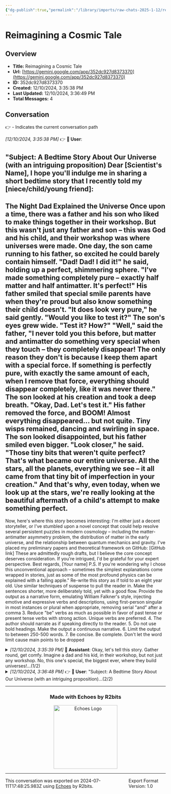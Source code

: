 ```yaml
---
{"dg-publish":true,"permalink":"/library/imports/raw-chats-2025-1-12/reimagining-a-cosmic-tale/"}
---
```


# Reimagining a Cosmic Tale

## Overview
- **Title:** Reimagining a Cosmic Tale
- **Url:** [https://gemini.google.com/app/352dc927d8373370](https://gemini.google.com/app/352dc927d8373370)
- **ID:** 352dc927d8373370
- **Created:** 12/10/2024, 3:35:38 PM
- **Last Updated:** 12/10/2024, 3:36:49 PM
- **Total Messages:** 4

## Conversation
👉 - Indicates the current conversation path

<i>[12/10/2024, 3:35:38 PM]</i> 👉 <b>👤 User</b>: 

"Subject: A Bedtime Story About Our Universe (with an intriguing proposition)
Dear [Scientist's Name],
I hope you'll indulge me in sharing a short bedtime story that I recently told my [niece/child/young friend]:
---
**The Night Dad Explained the Universe**
Once upon a time, there was a father and his son who liked to make things together in their workshop. But this wasn't just any father and son – this was God and his child, and their workshop was where universes were made.
One day, the son came running to his father, so excited he could barely contain himself. "Dad! Dad! I did it!" he said, holding up a perfect, shimmering sphere. "I've made something completely pure – exactly half matter and half antimatter. It's perfect!"
His father smiled that special smile parents have when they're proud but also know something their child doesn't. "It does look very pure," he said gently. "Would you like to test it?"
The son's eyes grew wide. "Test it? How?"
"Well," said the father, "I never told you this before, but matter and antimatter do something very special when they touch – they completely disappear! The only reason they don't is because I keep them apart with a special force. If something is perfectly pure, with exactly the same amount of each, when I remove that force, everything should disappear completely, like it was never there."
The son looked at his creation and took a deep breath. "Okay, Dad. Let's test it."
His father removed the force, and BOOM! Almost everything disappeared... but not quite. Tiny wisps remained, dancing and swirling in space. The son looked disappointed, but his father smiled even bigger.
"Look closer," he said. "Those tiny bits that weren't quite perfect? That's what became our entire universe. All the stars, all the planets, everything we see – it all came from that tiny bit of imperfection in your creation."
And that's why, even today, when we look up at the stars, we're really looking at the beautiful aftermath of a child's attempt to make something perfect.
---
Now, here's where this story becomes interesting: I'm either just a decent storyteller, or I've stumbled upon a novel concept that could help resolve several persistent puzzles in modern cosmology – including the matter-antimatter asymmetry problem, the distribution of matter in the early universe, and the relationship between quantum mechanics and gravity.
I've placed my preliminary papers and theoretical framework on GitHub: [GitHub link]
These are admittedly rough drafts, but I believe the core concept deserves consideration. If you're intrigued, I'd be grateful for your expert perspective.
Best regards,
[Your name]
P.S. If you're wondering why I chose this unconventional approach – sometimes the simplest explanations come wrapped in stories, just as some of the most profound physics can be explained with a falling apple."
Re-write this story as if told to an eight year old. Use similar techniques of suspense to pull the reader in. Make the sentences shorter, more deliberately told, yet with a good flow. 
Provide the output as a narrative form, emulating William Falkner's style, injecting emotive and expressive verbs and descriptions, using first-person singular in most instances or plural when appropriate, removing serial "and" after a comma
3. Reduce "be" verbs as much as possible in favor of past tense or present tense verbs with strong action. Unique verbs are preferred.
4. The author should narrate as if speaking directly to the reader.
5. Do not use bold headings. Make the output a continuous narrative.
6. Limit the output to between 250-500 words.
7. Be concise. Be complete. Don't let the word limit cause main points to be dropped<br>

<details style="margin-left: 0px">
<summary><i>[12/10/2024, 3:35:39 PM]</i> <b>🤖 Assistant</b>: Okay, let's tell this story. Gather round, get comfy. Imagine a dad and his kid, in their workshop, but not just any workshop. No, this one's special, the biggest ever, where they build universes!...(1/2)</summary>

---

<i>[12/10/2024, 3:35:39 PM]</i> <b>🤖 Assistant</b>: 

Okay, let's tell this story. Gather round, get comfy. Imagine a dad and his kid, in their workshop, but not just any workshop. No, this one's special, the biggest ever, where they build universes!

The kid, bursting with excitement, shows his dad a shiny ball, perfect and gleaming. "Look, Dad! Half matter, half antimatter, exactly the same!"

The dad, with a twinkle in his eye, says, "Want to test it? See what happens when they touch?"

Now, matter and antimatter, they don't like each other. When they meet, they vanish! Poof! Gone! But the dad has a special trick, a force that keeps them apart.

He removes the force. Boom! The ball explodes with light, almost disappearing, but not quite. Tiny bits remain, swirling and dancing.

"See those bits?" the dad says, "That's how our universe was born. Stars, planets, everything, from that tiny imperfection."

So, when you look up at the night sky, remember that story. It's a secret, just between us. Those stars? They're a reminder that even when we try to make things perfect, something unexpected and wonderful can happen.
<br>

---

</details>

<details style="margin-left: 0px">
<summary><i>[12/10/2024, 3:36:48 PM]</i> 👉 <b>👤 User</b>: "Subject: A Bedtime Story About Our Universe (with an intriguing proposition)...(2/2)</summary>

---

<i>[12/10/2024, 3:36:48 PM]</i> 👉 <b>👤 User</b>: 

"Subject: A Bedtime Story About Our Universe (with an intriguing proposition)
Dear [Scientist's Name],
I hope you'll indulge me in sharing a short bedtime story that I recently told my [niece/child/young friend]:
---
**The Night Dad Explained the Universe**
Once upon a time, there was a father and his son who liked to make things together in their workshop. But this wasn't just any father and son – this was God and his child, and their workshop was where universes were made.
One day, the son came running to his father, so excited he could barely contain himself. "Dad! Dad! I did it!" he said, holding up a perfect, shimmering sphere. "I've made something completely pure – exactly half matter and half antimatter. It's perfect!"
His father smiled that special smile parents have when they're proud but also know something their child doesn't. "It does look very pure," he said gently. "Would you like to test it?"
The son's eyes grew wide. "Test it? How?"
"Well," said the father, "I never told you this before, but matter and antimatter do something very special when they touch – they completely disappear! The only reason they don't is because I keep them apart with a special force. If something is perfectly pure, with exactly the same amount of each, when I remove that force, everything should disappear completely, like it was never there."
The son looked at his creation and took a deep breath. "Okay, Dad. Let's test it."
His father removed the force, and BOOM! Almost everything disappeared... but not quite. Tiny wisps remained, dancing and swirling in space. The son looked disappointed, but his father smiled even bigger.
"Look closer," he said. "Those tiny bits that weren't quite perfect? That's what became our entire universe. All the stars, all the planets, everything we see – it all came from that tiny bit of imperfection in your creation."
And that's why, even today, when we look up at the stars, we're really looking at the beautiful aftermath of a child's attempt to make something perfect.
---
Now, here's where this story becomes interesting: I'm either just a decent storyteller, or I've stumbled upon a novel concept that could help resolve several persistent puzzles in modern cosmology – including the matter-antimatter asymmetry problem, the distribution of matter in the early universe, and the relationship between quantum mechanics and gravity.
I've placed my preliminary papers and theoretical framework on GitHub: [GitHub link]
These are admittedly rough drafts, but I believe the core concept deserves consideration. If you're intrigued, I'd be grateful for your expert perspective.
Best regards,
[Your name]
P.S. If you're wondering why I chose this unconventional approach – sometimes the simplest explanations come wrapped in stories, just as some of the most profound physics can be explained with a falling apple."
Re-write this story as if told to an eight year old. Use similar techniques of suspense to pull the reader in. Make the sentences shorter, more deliberately told, yet with a good flow. 
Provide the output as a narrative form, emulating children's books authors style, injecting emotive and expressive verbs and descriptions, using first-person singular in most instances or plural when appropriate, removing serial "and" after a comma
3. Reduce "be" verbs as much as possible in favor of past tense or present tense verbs with strong action. Unique verbs are preferred.
4. The author should narrate as if speaking directly to the reader.
5. Do not use bold headings. Make the output a continuous narrative.
6. Limit the output to between 300-700 words.
7. Be concise. Be complete. Don't let the word limit cause main points to be dropped<br>

<i>[12/10/2024, 3:36:49 PM]</i> 👉 <b>🤖 Assistant</b>: 

Snuggle up close, little one, and listen to a story about the universe. It all starts with a dad and his child, playing in a workshop. But this isn't just any workshop, oh no! This is where they build universes! Can you imagine that?

One day, the child rushes in, holding a glowing ball, shimmering with light. "Papa, look!" he shouts, "I made something perfect! Half matter, half antimatter, exactly the same!"

The dad smiles, a knowing smile, "It does look perfect. Want to test it?"

The child's eyes widen. "Test it? How?"

"Well," the dad explains, "matter and antimatter disappear when they touch! Poof! Gone! Like magic! I keep them apart with a special force, but if you made something truly perfect, with exactly the same amount of each, it should vanish completely when I remove that force."

The child, filled with wonder, agrees. The dad removes the force. WHOOSH! A blinding flash fills the workshop. Almost everything disappears...but not quite. Tiny specks remain, swirling and dancing in the emptiness.

"Look closely," the dad whispers, pointing. "Those tiny bits, the ones that weren't quite perfect? That's where our universe came from. All the stars, planets, and everything we see, all from that tiny imperfection."

Think about that the next time you gaze at the stars. They twinkle and shimmer, a reminder that even when we try to make something perfect, something even more amazing can emerge. 

But here's a secret, just between us. This story isn't just a story. It might be a clue to how our universe really began! Grown-up scientists puzzle over why there's more matter than antimatter. Maybe, just maybe, this story holds the answer! It's like a riddle wrapped in a bedtime story. 

Isn't that amazing? Now, off to sleep with you, and dream of shimmering balls and sparkling stars. Who knows? Maybe you'll even dream up a universe of your own!
<br>

---

</details>

---

<div align="center">

### Made with Echoes by R2bits

<a href="https://echoes.r2bits.com">
  <img src="https://images.squarespace-cdn.com/content/v1/6493af4741c13939d335f0b8/18b27467-2da2-43b7-8d44-234bccf4f462/MINI_ECHOES_LOGO_NORMAL_WHITE_TEXT_SMALL-05-14+%281%29.png?format=300w" alt="Echoes Logo" width="200"/>
</a>

</div>

---

<div style="display: flex; justify-content: space-between;">
  <span>This conversation was exported on 2024-07-11T17:48:25.983Z using <a href="https://echoes.r2bits.com">Echoes</a> by R2bits.</span>
  <span>Export Format Version: 1.0</span>
</div>
